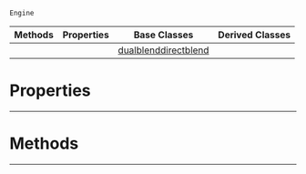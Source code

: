  `Engine`

|Methods|Properties|Base Classes|Derived Classes|
|---|---|---|---|
| | |[dualblenddirectblend](https://github.com/zeroengineteam/ZeroDocs/code_reference/class_reference/dualblenddirectblend.markdown)| |


 #  Properties


---  
 #  Methods


---  
 

 